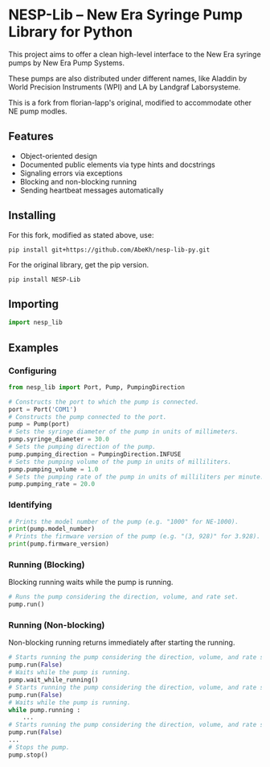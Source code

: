 # NESP-Lib – New Era Syringe Pump Library for Python

This project aims to offer a clean high-level interface to the New Era syringe pumps by New Era Pump
Systems.

These pumps are also distributed under different names, like Aladdin by World Precision Instruments
(WPI) and LA by Landgraf Laborsysteme.

This is a fork from florian-lapp's original, modified to accommodate other NE pump modles.

## Features

- Object-oriented design
- Documented public elements via type hints and docstrings
- Signaling errors via exceptions
- Blocking and non-blocking running
- Sending heartbeat messages automatically

## Installing
For this fork, modified as stated above, use:

```
pip install git+https://github.com/AbeKh/nesp-lib-py.git
```
For the original library, get the pip version.
```
pip install NESP-Lib
```

## Importing

``` python
import nesp_lib
```

## Examples

### Configuring

``` python
from nesp_lib import Port, Pump, PumpingDirection

# Constructs the port to which the pump is connected.
port = Port('COM1')
# Constructs the pump connected to the port.
pump = Pump(port)
# Sets the syringe diameter of the pump in units of millimeters.
pump.syringe_diameter = 30.0
# Sets the pumping direction of the pump.
pump.pumping_direction = PumpingDirection.INFUSE
# Sets the pumping volume of the pump in units of milliliters.
pump.pumping_volume = 1.0
# Sets the pumping rate of the pump in units of milliliters per minute.
pump.pumping_rate = 20.0
```

### Identifying

``` python
# Prints the model number of the pump (e.g. "1000" for NE-1000).
print(pump.model_number)
# Prints the firmware version of the pump (e.g. "(3, 928)" for 3.928).
print(pump.firmware_version)
```

### Running (Blocking)

Blocking running waits while the pump is running.

``` python
# Runs the pump considering the direction, volume, and rate set.
pump.run()
```

### Running (Non-blocking)

Non-blocking running returns immediately after starting the running.

``` python
# Starts running the pump considering the direction, volume, and rate set.
pump.run(False)
# Waits while the pump is running.
pump.wait_while_running()
# Starts running the pump considering the direction, volume, and rate set.
pump.run(False)
# Waits while the pump is running.
while pump.running :
    ...
# Starts running the pump considering the direction, volume, and rate set.
pump.run(False)
...
# Stops the pump.
pump.stop()
```
